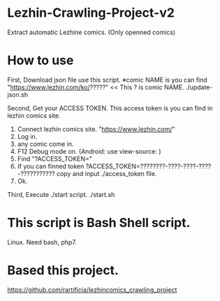 # Lezhin-Crawling-Project-v2
Extract automatic Lezhine comics. (Only openned comics)

# How to use
First, Download json file use this script.
※comic NAME is you can find "https://www.lezhin.com/ko/?????" << This ? is comic NAME.
./update-json.sh <comic NAME> <country>

Second, Get your ACCESS TOKEN.
This access token is you can find in lezhin comics site.
1. Connect lezhin comics site. "https://www.lezhin.com/"
2. Log in.
3. any comic come in.
4. F12 Debug mode on. (Android: use view-source: )
5. Find "?ACCESS_TOKEN="
6. If you can finned token ?ACCESS_TOKEN=????????-????-????-????-??????????? copy and input ./access_token file.
7. Ok.

Third, Execute ./start script.
./start.sh <comicNAME>

# This script is Bash Shell script.
Linux.
Need bash, php7.

# Based this project.
https://github.com/rartificia/lezhincomics_crawling_project

